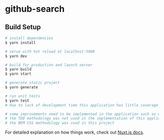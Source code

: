 # github-search

## Build Setup

```bash
# install dependencies
$ yarn install

# serve with hot reload at localhost:3000
$ yarn dev

# build for production and launch server
$ yarn build
$ yarn start

# generate static project
$ yarn generate

# run unit tests
$ yarn test
# due to lack of development time this application has little coverage of unit tests at the moment

# some improvements need to be implemented in the application such as error handling in the search for user or e2e tests
# the TDD methodology was not used in the implementation of this application
# the BEM CSS methodology was used in this project
```

For detailed explanation on how things work, check out [Nuxt.js docs](https://nuxtjs.org).
